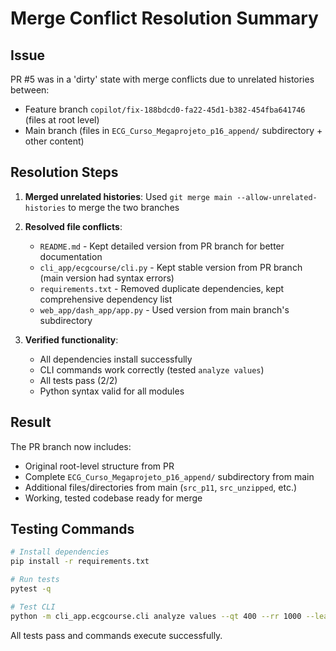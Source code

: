 # Merge Conflict Resolution Summary

## Issue
PR #5 was in a 'dirty' state with merge conflicts due to unrelated histories between:
- Feature branch `copilot/fix-188bdcd0-fa22-45d1-b382-454fba641746` (files at root level)
- Main branch (files in `ECG_Curso_Megaprojeto_p16_append/` subdirectory + other content)

## Resolution Steps

1. **Merged unrelated histories**: Used `git merge main --allow-unrelated-histories` to merge the two branches
2. **Resolved file conflicts**:
   - `README.md` - Kept detailed version from PR branch for better documentation
   - `cli_app/ecgcourse/cli.py` - Kept stable version from PR branch (main version had syntax errors)
   - `requirements.txt` - Removed duplicate dependencies, kept comprehensive dependency list
   - `web_app/dash_app/app.py` - Used version from main branch's subdirectory

3. **Verified functionality**:
   - All dependencies install successfully
   - CLI commands work correctly (tested `analyze values`)
   - All tests pass (2/2)
   - Python syntax valid for all modules

## Result
The PR branch now includes:
- Original root-level structure from PR
- Complete `ECG_Curso_Megaprojeto_p16_append/` subdirectory from main
- Additional files/directories from main (`src_p11`, `src_unzipped`, etc.)
- Working, tested codebase ready for merge

## Testing Commands
```bash
# Install dependencies
pip install -r requirements.txt

# Run tests
pytest -q

# Test CLI
python -m cli_app.ecgcourse.cli analyze values --qt 400 --rr 1000 --lead-i 5 --avf -3
```

All tests pass and commands execute successfully.
